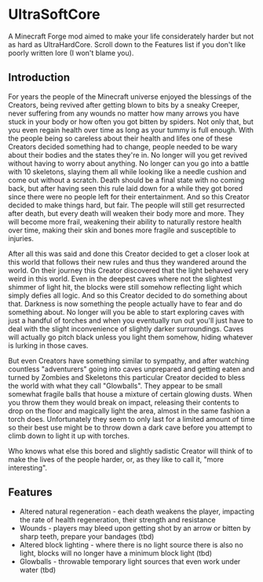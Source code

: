 # UltraSoftCore
A Minecraft Forge mod aimed to make your life considerately harder but not as hard as UltraHardCore.
Scroll down to the Features list if you don't like poorly written lore (I won't blame you).

## Introduction
For years the people of the Minecraft universe enjoyed the blessings of the Creators, being revived after getting blown to bits by a sneaky Creeper, never suffering from any wounds no matter how many arrows you have stuck in your body or how often you got bitten by spiders. Not only that, but you even regain health over time as long as your tummy is full enough.
With the people being so careless about their health and lifes one of these Creators decided something had to change, people needed to be wary about their bodies and the states they're in. No longer will you get revived without having to worry about anything. No longer can you go into a battle with 10 skeletons, slaying them all while looking like a needle cushion and come out without a scratch.
Death should be a final state with no coming back, but after having seen this rule laid down for a while they got bored since there were no people left for their entertainment. And so this Creator decided to make things hard, but fair.
The people will still get resurrected after death, but every death will weaken their body more and more. They will become more frail, weakening their ability to naturally restore health over time, making their skin and bones more fragile and susceptible to injuries.

After all this was said and done this Creator decided to get a closer look at this world that follows their new rules and thus they wandered around the world.
On their journey this Creator discovered that the light behaved very weird in this world. Even in the deepest caves where not the slightest shimmer of light hit, the blocks were still somehow reflecting light which simply defies all logic. And so this Creator decided to do something about that.
Darkness is now something the people actually have to fear and do something about. No longer will you be able to start exploring caves with just a handful of torches and when you eventually run out you'll just have to deal with the slight inconvenience of slightly darker surroundings. Caves will actually go pitch black unless you light them somehow, hiding whatever is lurking in those caves.

But even Creators have something similar to sympathy, and after watching countless "adventurers" going into caves unprepared and getting eaten and turned by Zombies and Skeletons this particular Creator decided to bless the world with what they call "Glowballs".
They appear to be small somewhat fragile balls that house a mixture of certain glowing dusts. When you throw them they would break on impact, releasing their contents to drop on the floor and magically light the area, almost in the same fashion a torch does. Unfortunately they seem to only last for a limited amount of time so their best use might be to throw down a dark cave before you attempt to climb down to light it up with torches.

Who knows what else this bored and slightly sadistic Creator will think of to make the lives of the people harder, or, as they like to call it, "more interesting".
 
## Features
* Altered natural regeneration - each death weakens the player, impacting the rate of health regeneration, their strength and resistance
* Wounds - players may bleed upon getting shot by an arrow or bitten by sharp teeth, prepare your bandages (tbd)
* Altered block lighting - where there is no light source there is also no light, blocks will no longer have a minimum block light (tbd)
* Glowballs - throwable temporary light sources that even work under water (tbd)
